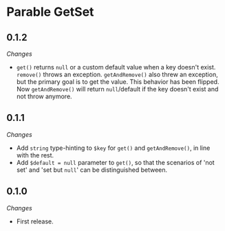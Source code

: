 # Parable GetSet

## 0.1.2

_Changes_
- `get()` returns `null` or a custom default value when a key doesn't exist. `remove()` throws an exception. `getAndRemove()` also threw an exception, but the primary goal is to get the value. This behavior has been flipped. Now `getAndRemove()` will return `null`/default if the key doesn't exist and not throw anymore.

## 0.1.1

_Changes_
- Add `string` type-hinting to `$key` for `get()` and `getAndRemove()`, in line with the rest.
- Add `$default = null` parameter to `get()`, so that the scenarios of 'not set' and 'set but `null`' can be distinguished between.

## 0.1.0

_Changes_
- First release.

